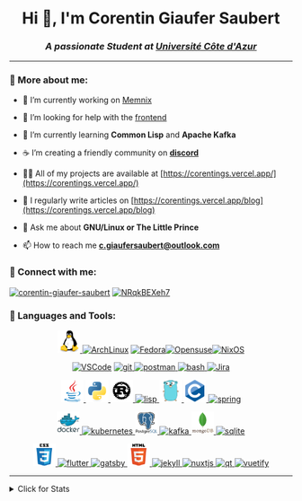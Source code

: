 <h1 align="center">Hi 👋, I'm Corentin Giaufer Saubert</h1>
<h3 align="center"><i>A passionate Student at <a href= "https://univ-cotedazur.fr/">Université Côte d'Azur</a></i></h3>

---

<h3 align= "left">🐑 More about me:</h3>

- 🔭 I’m currently working on [Memnix](https://github.com/memnix)
- 🤝 I’m looking for help with the [frontend](https://github.com/memnix/memnix-spa)
- 🌱 I’m currently learning **Common Lisp** and **Apache Kafka**
- ☕ I’m creating a friendly community on **[discord](https://discord.gg/VBxbhsmv3y)**

- 👨‍💻 All of my projects are available at [https://corentings.vercel.app/](https://corentings.vercel.app/)

- 📝 I regularly write articles on [https://corentings.vercel.app/blog](https://corentings.vercel.app/blog)

- 💬 Ask me about **GNU/Linux or The Little Prince**

- 📫 How to reach me **c.giaufersaubert@outlook.com**

<h3 align="left">🦊 Connect with me:</h3>
<p align="left">
<a href="https://linkedin.com/in/corentin-giaufer-saubert" target="blank"><img align="center" src="https://raw.githubusercontent.com/rahuldkjain/github-profile-readme-generator/master/src/images/icons/Social/linked-in-alt.svg" alt="corentin-giaufer-saubert" height="30" width="40" /></a>
<a href="https://discord.gg/NRqkBEXeh7" target="blank"><img align="center" src="https://raw.githubusercontent.com/rahuldkjain/github-profile-readme-generator/master/src/images/icons/Social/discord.svg" alt="NRqkBEXeh7" height="30" width="40" /></a>
</p>

<h3 align="left">🚀 Languages and Tools:</h3>
<p align="center">
 <a href="https://www.linux.org/" target="_blank" rel="noreferrer"> <img src="https://raw.githubusercontent.com/devicons/devicon/master/icons/linux/linux-original.svg" alt="linux" width="40" height="40"/> </a>
  <a href="https://archlinux.org/" target="_blank"><img alt="ArchLinux" src="https://www.vectorlogo.zone/logos/archlinux/archlinux-icon.svg" width="40" height="40"></a>
<a href="https://getfedora.org/" target="_blank"><img alt="Fedora" src="https://www.vectorlogo.zone/logos/getfedora/getfedora-icon.svg" width="40" height="40"></a><a href="https://www.opensuse.org/" target="_blank"><img alt="Opensuse" src="https://www.vectorlogo.zone/logos/suse/suse-icon.svg" width="40" height="40"></a><a href="https://nixos.org/" target="_blank"><img alt="NixOS" src="https://cdn.jsdelivr.net/gh/devicons/devicon/icons/nixos/nixos-original.svg" width="40" height="40"></a></p>

<p align="center">
  <a href="https://code.visualstudio.com/" target="_blank"><img alt="VSCode" src="https://cdn.jsdelivr.net/gh/devicons/devicon/icons/vscode/vscode-original.svg" width="40" height="40"></a>
   <a href="https://git-scm.com/" target="_blank" rel="noreferrer"> <img src="https://www.vectorlogo.zone/logos/git-scm/git-scm-icon.svg" alt="git" width="40" height="40"/> </a>
 <a href="https://postman.com" target="_blank" rel="noreferrer"> <img src="https://www.vectorlogo.zone/logos/getpostman/getpostman-icon.svg" alt="postman" width="40" height="40"/> </a> <a href="https://www.gnu.org/software/bash/" target="_blank" rel="noreferrer"> <img src="https://www.vectorlogo.zone/logos/gnu_bash/gnu_bash-icon.svg" alt="bash" width="40" height="40"/> <a href="https://www.atlassian.com/software/jira" target="_blank" rel="noreferrer"> <img src="https://cdn.jsdelivr.net/gh/devicons/devicon/icons/jira/jira-original.svg" alt="Jira" width="40" height="40"/> </a>
</p>

<p align="center">
  <a href="https://www.java.com" target="_blank" rel="noreferrer"> <img src="https://raw.githubusercontent.com/devicons/devicon/master/icons/java/java-original.svg" alt="java" width="40" height="40"/> </a><a href="https://www.python.org" target="_blank" rel="noreferrer"> <img src="https://raw.githubusercontent.com/devicons/devicon/master/icons/python/python-original.svg" alt="python" width="40" height="40"/> </a>
<a href="https://www.rust-lang.org" target="_blank" rel="noreferrer"> <img src="https://raw.githubusercontent.com/devicons/devicon/master/icons/rust/rust-plain.svg" alt="rust" width="40" height="40"/> </a><a href="https://common-lisp.net/" target="_blank" rel="noreferrer"> <img src="https://www.vectorlogo.zone/logos/common-lispnet/common-lispnet-icon.svg" alt="lisp" width="40" height="40"/> </a>
<a href="https://golang.org" target="_blank" rel="noreferrer"> <img src="https://raw.githubusercontent.com/devicons/devicon/master/icons/go/go-original.svg" alt="go" width="40" height="40"/> </a> <a href="https://www.cprogramming.com/" target="_blank" rel="noreferrer"> <img src="https://raw.githubusercontent.com/devicons/devicon/master/icons/c/c-original.svg" alt="c" width="40" height="40"/>  <a href="https://spring.io/" target="_blank" rel="noreferrer"> <img src="https://www.vectorlogo.zone/logos/springio/springio-icon.svg" alt="spring" width="40" height="40"/> </a> </a></p>

<p align="center">  
<a href="https://www.docker.com/" target="_blank" rel="noreferrer"> <img src="https://raw.githubusercontent.com/devicons/devicon/master/icons/docker/docker-original-wordmark.svg" alt="docker" width="40" height="40"/> <a href="https://kubernetes.io" target="_blank" rel="noreferrer"> <img src="https://www.vectorlogo.zone/logos/kubernetes/kubernetes-icon.svg" alt="kubernetes" width="40" height="40"/> </a>  
<a href="https://www.postgresql.org" target="_blank" rel="noreferrer"> <img src="https://raw.githubusercontent.com/devicons/devicon/master/icons/postgresql/postgresql-original-wordmark.svg" alt="postgresql" width="40" height="40"/> </a> <a href="https://kafka.apache.org/" target="_blank" rel="noreferrer"> <img src="https://www.vectorlogo.zone/logos/apache_kafka/apache_kafka-icon.svg" alt="kafka" width="40" height="40"/> </a><a href="https://www.mongodb.com/" target="_blank" rel="noreferrer"> <img src="https://raw.githubusercontent.com/devicons/devicon/master/icons/mongodb/mongodb-original-wordmark.svg" alt="mongodb" width="40" height="40"/> </a>  <a href="https://www.sqlite.org/" target="_blank" rel="noreferrer"> <img src="https://www.vectorlogo.zone/logos/sqlite/sqlite-icon.svg" alt="sqlite" width="40" height="40"/> </a>
</p>

<p align="center">  <a href="https://www.w3schools.com/css/" target="_blank" rel="noreferrer"> <img src="https://raw.githubusercontent.com/devicons/devicon/master/icons/css3/css3-original-wordmark.svg" alt="css3" width="40" height="40"/> </a>  </a> <a href="https://flutter.dev" target="_blank" rel="noreferrer"> <img src="https://www.vectorlogo.zone/logos/flutterio/flutterio-icon.svg" alt="flutter" width="40" height="40"/> </a> <a href="https://www.gatsbyjs.com/" target="_blank" rel="noreferrer"> <img src="https://www.vectorlogo.zone/logos/gatsbyjs/gatsbyjs-icon.svg" alt="gatsby" width="40" height="40"/> </a>  <a href="https://www.w3.org/html/" target="_blank" rel="noreferrer"> <img src="https://raw.githubusercontent.com/devicons/devicon/master/icons/html5/html5-original-wordmark.svg" alt="html5" width="40" height="40"/> </a> <a href="https://jekyllrb.com/" target="_blank" rel="noreferrer"> <img src="https://www.vectorlogo.zone/logos/jekyllrb/jekyllrb-icon.svg" alt="jekyll" width="40" height="40"/> </a> <a href="https://nuxtjs.org/" target="_blank" rel="noreferrer"> <img src="https://www.vectorlogo.zone/logos/nuxtjs/nuxtjs-icon.svg" alt="nuxtjs" width="40" height="40"/> </a> <a href="https://www.qt.io/" target="_blank" rel="noreferrer"> <img src="https://upload.wikimedia.org/wikipedia/commons/0/0b/Qt_logo_2016.svg" alt="qt" width="40" height="40"/> </a> <a href="https://vuetifyjs.com/en/" target="_blank" rel="noreferrer"> <img src="https://bestofjs.org/logos/vuetify.svg" alt="vuetify" width="40" height="40"/> </a> </p>

---

<details>
<summary>Click for Stats</summary>
  <p align="center">
  <p>&nbsp;<img align="center" src="https://github-readme-stats.vercel.app/api?username=corentings&show_icons=true&locale=en" alt="corentings" /></p>
      <img alt = "GitHub Stats" src="https://github.com/CorentinGS/CorentinGS/blob/main/github-metrics.svg">
  </p>
